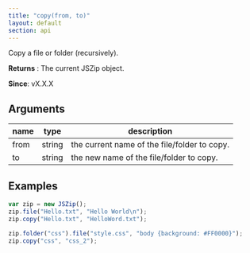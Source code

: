 ```yaml
---
title: "copy(from, to)"
layout: default
section: api
---
```


Copy a file or folder (recursively).

__Returns__ : The current JSZip object.

__Since__: vX.X.X

## Arguments

name | type   | description
-----|--------|------------
from | string | the current name of the file/folder to copy.
to | string | the new name of the file/folder to copy.

## Examples

```js
var zip = new JSZip();
zip.file("Hello.txt", "Hello World\n");
zip.copy("Hello.txt", "HelloWord.txt");

zip.folder("css").file("style.css", "body {background: #FF0000}");
zip.copy("css", "css_2");
```


